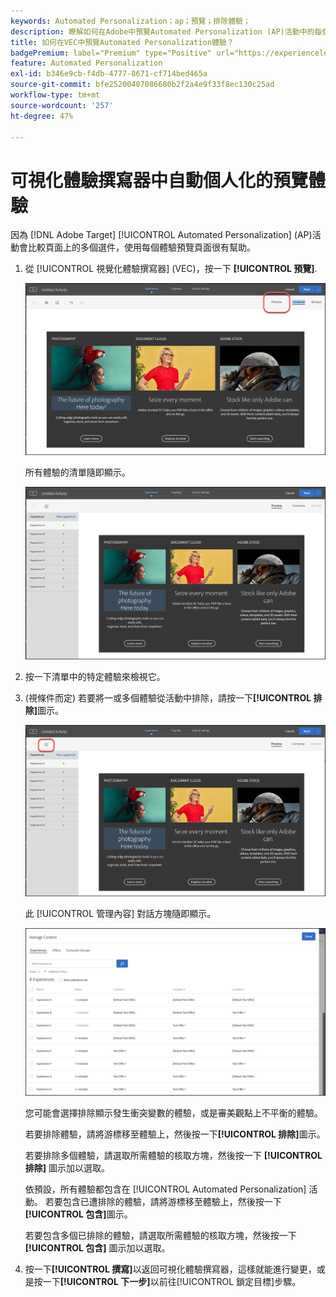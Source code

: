 ```yaml
---
keywords: Automated Personalization；ap；預覽；排除體驗；
description: 瞭解如何在Adobe中預覽Automated Personalization (AP)活動中的每個體驗 [!DNL Target] 使用視覺化體驗撰寫器(VEC)。
title: 如何在VEC中預覽Automated Personalization體驗？
badgePremium: label="Premium" type="Positive" url="https://experienceleague.adobe.com/docs/target/using/introduction/intro.html?lang=en#premium newtab=true" tooltip="See what's included in Target Premium."
feature: Automated Personalization
exl-id: b346e9cb-f4db-4777-8671-cf714bed465a
source-git-commit: bfe25200407086680b2f2a4e9f33f8ec130c25ad
workflow-type: tm+mt
source-wordcount: '257'
ht-degree: 47%

---
```


# 可視化體驗撰寫器中自動個人化的預覽體驗

因為 [!DNL Adobe Target] [!UICONTROL Automated Personalization] (AP)活動會比較頁面上的多個選件，使用每個體驗預覽頁面很有幫助。

1. 從 [!UICONTROL 視覺化體驗撰寫器] (VEC)，按一下 **[!UICONTROL 預覽]**.

   ![預覽圖示](/help/main/c-activities/t-automated-personalization/assets/preview.png)

   所有體驗的清單隨即顯示。

   ![預覽體驗](/help/main/c-activities/t-automated-personalization/assets/ap_preview-new.png)

1. 按一下清單中的特定體驗來檢視它。

1. (視條件而定) 若要將一或多個體驗從活動中排除，請按一下&#x200B;**[!UICONTROL 排除]**&#x200B;圖示。

   ![排除圖示](/help/main/c-activities/t-automated-personalization/assets/ap_exclude-new.png)

   此 [!UICONTROL 管理內容] 對話方塊隨即顯示。

   ![管理內容對話方塊](/help/main/c-activities/t-automated-personalization/assets/preview-exclude.png)

   您可能會選擇排除顯示發生衝突變數的體驗，或是審美觀點上不平衡的體驗。

   若要排除體驗，請將游標移至體驗上，然後按一下&#x200B;**[!UICONTROL 排除]**&#x200B;圖示。

   若要排除多個體驗，請選取所需體驗的核取方塊，然後按一下 **[!UICONTROL 排除]** 圖示加以選取。

   依預設，所有體驗都包含在 [!UICONTROL Automated Personalization] 活動。 若要包含已遭排除的體驗，請將游標移至體驗上，然後按一下&#x200B;**[!UICONTROL 包含]**&#x200B;圖示。

   若要包含多個已排除的體驗，請選取所需體驗的核取方塊，然後按一下 **[!UICONTROL 包含]** 圖示加以選取。

1. 按一下&#x200B;**[!UICONTROL 撰寫]**&#x200B;以返回可視化體驗撰寫器，這樣就能進行變更，或是按一下&#x200B;**[!UICONTROL 下一步]**&#x200B;以前往[!UICONTROL 鎖定目標]步驟。
